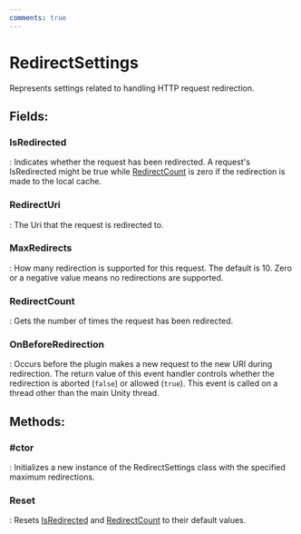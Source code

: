 ```yaml
---
comments: true
---
```

# RedirectSettings

Represents settings related to handling HTTP request redirection. 

## **Fields**:
### **IsRedirected**
: Indicates whether the request has been redirected. A request's IsRedirected might be true while [RedirectCount](RedirectSettings.md#redirectcount) is zero if the redirection is made to the local cache. 
### **RedirectUri**
: The Uri that the request is redirected to. 
### **MaxRedirects**
: How many redirection is supported for this request. The default is 10. Zero or a negative value means no redirections are supported. 
### **RedirectCount**
: Gets the number of times the request has been redirected. 
### **OnBeforeRedirection**
: Occurs before the plugin makes a new request to the new URI during redirection. The return value of this event handler controls whether the redirection is aborted (`false`) or allowed (`true`). This event is called on a thread other than the main Unity thread. 
## **Methods**:

### **#ctor**
: Initializes a new instance of the RedirectSettings class with the specified maximum redirections. 

### **Reset**
: Resets [IsRedirected](RedirectSettings.md#isredirected) and [RedirectCount](RedirectSettings.md#redirectcount) to their default values. 